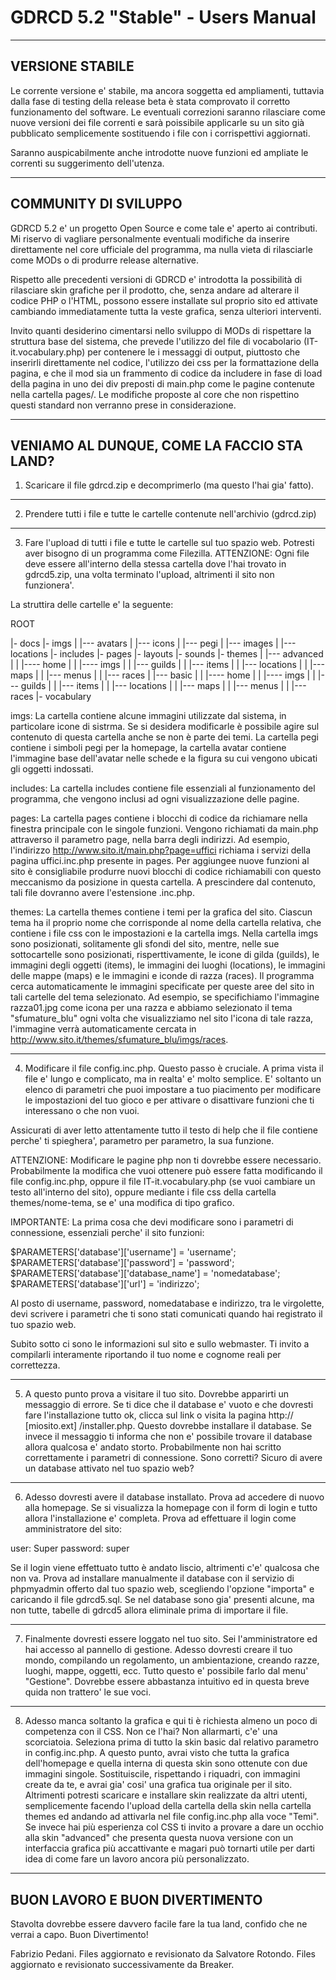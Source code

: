 # GDRCD 5.2 "Stable" - Users Manual


------------------------------------------------------
VERSIONE STABILE
------------------------------------------------------

Le corrente versione e' stabile, ma ancora soggetta ed ampliamenti,
tuttavia dalla fase di testing della release beta è stata
comprovato il corretto funzionamento del software.
Le eventuali correzioni saranno rilasciare come nuove versioni 
dei file correnti e sarà poissibile applicarle su un sito già pubblicato
semplicemente sostituendo i file con i corrispettivi aggiornati.

Saranno auspicabilmente anche introdotte nuove funzioni ed
ampliate le correnti su suggerimento dell'utenza.

-------------------------------------------------------
COMMUNITY DI SVILUPPO
-------------------------------------------------------

GDRCD 5.2 e' un progetto Open Source e come tale e' aperto ai contributi.
Mi riservo di vagliare personalmente eventuali modifiche da
inserire direttamente nel core ufficiale del programma, ma nulla
vieta di rilasciarle come MODs o di produrre release alternative.

Rispetto alle precedenti versioni di GDRCD e' introdotta la
possibilità di rilasciare skin grafiche per il prodotto, che,
senza andare ad alterare il codice PHP o l'HTML, possono essere
installate sul proprio sito ed attivate cambiando immediatamente
tutta la veste grafica, senza ulteriori interventi.

Invito quanti desiderino cimentarsi nello sviluppo di MODs di
rispettare la struttura base del sistema, che prevede l'utilizzo
del file di vocabolario (IT-it.vocabulary.php) per contenere le
i messaggi di output, piuttosto che inserirli direttamente nel codice, 
l'utilizzo dei css per la formattazione della pagina, e che il mod sia
un frammento di codice da includere in fase di load della pagina
in uno dei div preposti di main.php come le pagine contenute nella
cartella pages/. Le modifiche proposte al core che non rispettino
questi standard non verranno prese in considerazione.

-------------------------------------------------------
VENIAMO AL DUNQUE, COME LA FACCIO STA LAND?
-------------------------------------------------------

1) Scaricare il file gdrcd.zip e decomprimerlo (ma questo l'hai gia' 
fatto).

-------------------------------------------------------

2) Prendere tutti i file e tutte le cartelle contenute nell'archivio 
(gdrcd.zip)

-------------------------------------------------------

3) Fare l'upload di tutti i file e tutte le cartelle sul tuo spazio 
web. Potresti aver bisogno di un programma come Filezilla.
ATTENZIONE: Ogni file deve essere all'interno della stessa cartella 
dove l'hai trovato in gdrcd5.zip, una volta terminato l'upload, 
altrimenti il sito non funzionera'.

La struttira delle cartelle e' la seguente:

ROOT

|- docs
|- imgs
|   |--- avatars
|   |--- icons
|   |--- pegi
|	|--- images
|	|--- locations
|- includes
|- pages
|- layouts
|- sounds
|- themes
|   |--- advanced
|	|	  |---- home
|   |     |---- imgs
|   |            |--- guilds
|   |	         |--- items
|   |	         |--- locations
|   |	         |--- maps
|   |	         |--- menus
|   |	   	 	 |--- races
|   |--- basic
|	|	  |---- home
|   |     |---- imgs
|   |            |--- guilds
|   |	         |--- items
|   |	         |--- locations
|   |	         |--- maps
|   |	         |--- menus
|   |	   	 	 |--- races
|- vocabulary

imgs: La cartella contiene alcune immagini utilizzate dal sistema, in
particolare icone di sistrma. Se si desidera modificarle è possibile 
agire sul contenuto di questa cartella anche se non è parte dei temi.
La cartella pegi contiene i simboli pegi per la homepage, la cartella
avatar contiene l'immagine base dell'avatar nelle schede e la figura
su cui vengono ubicati gli oggetti indossati.

includes: La cartella includes contiene file essenziali al funzionamento
del programma, che vengono inclusi ad ogni visualizzazione delle pagine.

pages: La cartella pages contiene i blocchi di codice da richiamare
nella finestra principale con le singole funzioni. Vengono richiamati
da main.php attraverso il parametro page, nella barra degli indirizzi.
Ad esempio, l'indirizzo http://www.sito.it/main.php?page=uffici richiama
i servizi della pagina uffici.inc.php presente in pages.
Per aggiungee nuove funzioni al sito è consigliabile produrre nuovi
blocchi di codice richiamabili con questo meccanismo da posizione in
questa cartella. A prescindere dal contenuto, tali file dovranno avere
l'estensione .inc.php.

themes: La cartella themes contiene i temi per la grafica del sito.
Ciascun tema ha il proprio nome che corrisponde al nome della cartella
relativa, che contiene i file css con le impostazioni e la cartella imgs.
Nella cartella imgs sono posizionati, solitamente gli sfondi del sito,
mentre, nelle sue sottocartelle sono posizionati, risperttivamente, le
icone di gilda (guilds), le immagini degli oggetti (items), le immagini
dei luoghi (locations), le immagini delle mappe (maps) e le immagini e
iconde di razza (races). Il programma cerca automaticamente le immagini
specificate per queste aree del sito in tali cartelle del tema 
selezionato. Ad esempio, se specifichiamo l'immagine razza01.jpg come
icona per una razza e abbiamo selezionato il tema "sfumature_blu" ogni
volta che visualizziamo nel sito l'icona di tale razza, l'immagine
verrà automaticamente cercata in 
http://www.sito.it/themes/sfumature_blu/imgs/races.

-------------------------------------------------------

4) Modificare il file config.inc.php. Questo passo è cruciale. A 
prima vista il file e' lungo e complicato, ma in realta' e' molto 
semplice. E' soltanto un elenco di parametri che puoi impostare a tuo 
piacimento per modificare le impostazioni del tuo gioco e per attivare 
o disattivare funzioni che ti interessano o che non vuoi.

Assicurati di aver letto attentamente tutto il testo di help che il file 
contiene perche' ti spieghera', parametro per parametro, la sua funzione.

ATTENZIONE: Modificare le pagine php non ti dovrebbe essere necessario.
Probabilmente la modifica che vuoi ottenere può essere fatta modificando 
il file config.inc.php, oppure il file IT-it.vocabulary.php (se vuoi 
cambiare un testo all'interno del sito), oppure mediante i file css della 
cartella themes/nome-tema, se e' una modifica di tipo grafico.

IMPORTANTE: La prima cosa che devi modificare sono i parametri di 
connessione, essenziali perche' il sito funzioni:

$PARAMETERS['database']['username'] = 'username'; 
$PARAMETERS['database']['password'] = 'password'; 
$PARAMETERS['database']['database_name'] = 'nomedatabase'; 
$PARAMETERS['database']['url'] = 'indirizzo';

Al posto di username, password, nomedatabase e indirizzo, tra le virgolette, 
devi scrivere i parametri che ti sono stati comunicati quando hai registrato
il tuo spazio web.

Subito sotto ci sono le informazioni sul sito e sullo webmaster. Ti invito
a compilarli interamente riportando il tuo nome e cognome reali per 
correttezza.

-------------------------------------------------------

5) A questo punto prova a visitare il tuo sito. Dovrebbe apparirti un 
messaggio di errore. Se ti dice che il database e' vuoto e che dovresti fare
l'installazione tutto ok, clicca sul link o visita la pagina 
http:// [miosito.ext] /installer.php. Questo dovrebbe installare il database.
Se invece il messaggio ti informa che non e' possibile trovare il database
allora qualcosa e' andato storto. Probabilmente non hai scritto correttamente
i parametri di connessione. Sono corretti? Sicuro di avere un database
attivato nel tuo spazio web?

-------------------------------------------------------

6) Adesso dovresti avere il database installato. Prova ad accedere di nuovo
alla homepage. Se si visualizza la homepage con il form di login e tutto 
allora l'installazione e' completa. Prova ad effettuare il login come
amministratore del sito:

user: Super
password: super

Se il login viene effettuato tutto è andato liscio, altrimenti c'e' qualcosa
che non va. Prova ad installare manualmente il database con il servizio di
phpmyadmin offerto dal tuo spazio web, scegliendo l'opzione "importa" e caricando
il file gdrcd5.sql. Se nel database sono gia' presenti alcune, ma non tutte, 
tabelle di gdrcd5 allora eliminale prima di importare il file.

-------------------------------------------------------

7) Finalmente dovresti essere loggato nel tuo sito. Sei l'amministratore ed
hai accesso al pannello di gestione. Adesso dovresti creare il tuo mondo,
compilando un regolamento, un ambientazione, creando razze, luoghi, mappe, 
oggetti, ecc. Tutto questo e' possibile farlo dal menu' "Gestione". Dovrebbe
essere abbastanza intuitivo ed in questa breve quida non trattero' le sue voci.

-------------------------------------------------------

8) Adesso manca soltanto la grafica e qui ti è richiesta almeno un poco di 
competenza con il CSS. Non ce l'hai? Non allarmarti, c'e' una scorciatoia.
Seleziona prima di tutto la skin basic dal relativo parametro in config.inc.php.
A questo punto, avrai visto che tutta la grafica dell'homepage e quella interna 
di questa skin sono ottenute con due immagini singole. 
Sostituiscile, rispettando i riquadri, con immagini create da te, e avrai gia' cosi' 
una grafica tua originale per il sito. 
Altrimenti potresti scaricare e installare skin realizzate da altri utenti, 
semplicemente facendo l'upload della cartella della skin nella cartella
themes ed andando ad attivarla nel file config.inc.php alla voce "Temi".
Se invece hai più esperienza col CSS ti invito a provare a dare un occhio alla skin
"advanced" che presenta questa nuova versione con un interfaccia grafica più accattivante
e magari può tornarti utile per darti idea di come fare un lavoro ancora più personalizzato.


----------------------------------------------------------
BUON LAVORO E BUON DIVERTIMENTO
----------------------------------------------------------

Stavolta dovrebbe essere davvero facile fare la tua land, confido che
ne verrai a capo. Buon Divertimento!


Fabrizio Pedani.
Files aggiornato e revisionato da Salvatore Rotondo.
Files aggiornato e revisionato successivamente da Breaker.
